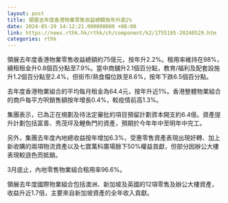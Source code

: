 ```yaml
---
layout: post
title: 領展去年度香港物業零售收益總額按年升逾2%
date: 2024-05-29 14:12:21.000000000 +08:00
link: https://news.rthk.hk/rthk/ch/component/k2/1755185-20240529.htm
categories: rthk
---
```


領展去年度香港物業零售收益總額約75億元，按年升2.2%。租用率維持在98%，續租租金升0.8個百分點至7.9%。當中商舖升2.1個百分點，教育/福利及配套設施升1.2個百分點至2.4%，但街市/熟食檔位跌至8.6%，按年下跌6.5個百分點。

去年度香港物業組合的平均每月租金為64.4元，按年升近1%。香港整體物業組合的商戶每平方呎銷售額按年增長0.4%，較疫情前高1.3%。

集團表示，已為正在規劃及待法定審批的項目預留計劃資本開支約6.4億。資產提升計劃包括富善、秀茂坪及鯉魚門的資產，預期於今年年中至明年中完工。

另外，集團去年度內地總收益按年增加6.3%，受惠零售資產表現出現好轉、加上新收購的兩項物流資產以及七寶萬科廣場餘下50%權益貢獻，但部分因辦公大樓表現較遜色而抵銷。

3月底止，內地零售物業組合租用率96.6%。

領展去年度國際物業組合包括澳洲、新加坡及英國的12項零售及辦公大樓資產，收益升近1.7倍，主要來自新加坡資產的全年收入貢獻。
